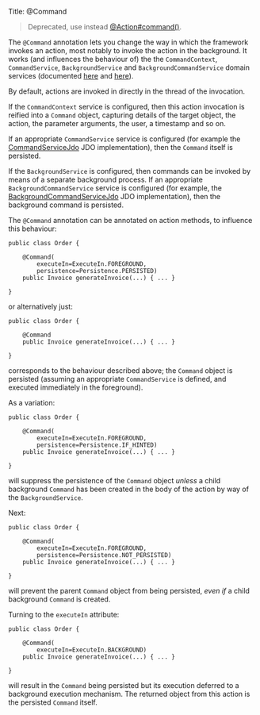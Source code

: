 Title: @Command

[//]: # (content copied to _user-guide_xxx)

> Deprecated, use instead [@Action#command()](./Action.html).

The `@Command` annotation lets you change the way in which the framework invokes an action, most notably to invoke the action in the background.  It works (and influences the behaviour of) the the `CommandContext`, `CommandService`, `BackgroundService` and `BackgroundCommandService` domain services (documented [here](../../../reference/services/command-context.html) and [here](../../../reference/services/background-service.html)). 

By default, actions are invoked in directly in the thread of the invocation.

If the `CommandContext` service is configured, then this action invocation is reified into a `Command` object, capturing details of the target object, the action, the parameter arguments, the user, a timestamp and so on. 

If an appropriate `CommandService` service is configured (for example the [CommandServiceJdo](../../../components/objectstores/jdo/services/command-service-jdo.html) JDO implementation), then the `Command` itself is persisted.

If the `BackgroundService` is configured, then commands can be invoked by means of a separate background process.  If an appropriate `BackgroundCommandService` service is configured (for example, the [BackgroundCommandServiceJdo](../../../components/objectstores/jdo/services/background-command-service-jdo.html) JDO implementation), then the background command is persisted.

The `@Command` annotation can be annotated on action methods, to influence this behaviour:

    public class Order {

        @Command(
            executeIn=ExecuteIn.FOREGROUND, 
            persistence=Persistence.PERSISTED)
        public Invoice generateInvoice(...) { ... }

    }

or alternatively just:

    public class Order {

        @Command
        public Invoice generateInvoice(...) { ... }

    }

corresponds to the behaviour described above; the `Command` object is persisted (assuming an appropriate `CommandService` is defined, and executed immediately in the foreground).

As a variation:
 
    public class Order {

        @Command(
            executeIn=ExecuteIn.FOREGROUND, 
            persistence=Persistence.IF_HINTED)
        public Invoice generateInvoice(...) { ... }

    }

will suppress the persistence of the `Command` object *unless* a child background `Command` has been created in the body of the action by way of the `BackgroundService`.

Next:

    public class Order {

        @Command(
            executeIn=ExecuteIn.FOREGROUND, 
            persistence=Persistence.NOT_PERSISTED)
        public Invoice generateInvoice(...) { ... }

    }

will prevent the parent `Command` object from being persisted, *even if* a child background `Command` is created.


Turning to the `executeIn` attribute:

    public class Order {

        @Command(
            executeIn=ExecuteIn.BACKGROUND)
        public Invoice generateInvoice(...) { ... }

    }

will result in the `Command` being persisted but its execution deferred to a background execution mechanism.  The returned object from this action is the persisted `Command` itself.

